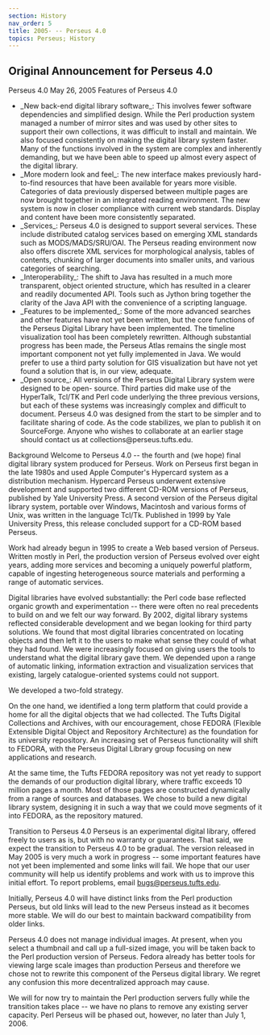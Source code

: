 ```yaml
---
section: History
nav_order: 5
title: 2005- -- Perseus 4.0 
topics: Perseus; History
---
```




## Original Announcement for Perseus 4.0
Perseus 4.0
May 26, 2005
Features of Perseus 4.0

<ul>
<li>_New back-end digital library software_: This involves fewer software dependencies and simplified design. While the Perl production system managed a number of mirror sites and was used by other sites to support their own collections, it was difficult to install and maintain. We also focused consistently on making the digital library system faster. Many of the functions involved in the system are complex and inherently demanding, but we have been able to speed up almost every aspect of the digital library.
<li>_More modern look and feel_: The new interface makes previously hard-to-find resources that have been available for years more visible. Categories of data previously dispersed between multiple pages are now brought together in an integrated reading environment. The new system is now in closer compliance with current web standards. Display and content have been more consistently separated.
<li>_Services_: Perseus 4.0 is designed to support several services. These include distributed catalog services based on emerging XML standards such as MODS/MADS/SRU/OAI. The Perseus reading environment now also offers discrete XML services for morphological analysis, tables of contents, chunking of larger documents into smaller units, and various categories of searching.
<li>_Interoperability_: The shift to Java has resulted in a much more transparent, object oriented structure, which has resulted in a clearer and readily documented API. Tools such as Jython bring together the clarity of the Java API with the convenience of a scripting language.
<li>_Features to be implemented_: Some of the more advanced searches and other features have not yet been written, but the core functions of the Perseus Digital Library have been implemented. The timeline visualization tool has been completely rewritten. Although substantial progress has been made, the Perseus Atlas remains the single most important component not yet fully implemented in Java. We would prefer to use a third party solution for GIS visualization but have not yet found a solution that is, in our view, adequate.
<li>_Open source_: All versions of the Perseus Digital Library system were designed to be open- source. Third parties did make use of the HyperTalk, Tcl/TK and Perl code underlying the three previous versions, but each of these systems was increasingly complex and difficult to document. Perseus 4.0 was designed from the start to be simpler and to facilitate sharing of code. As the code stabilizes, we plan to publish it on SourceForge. Anyone who wishes to collaborate at an earlier stage should contact us at collections@perseus.tufts.edu.
  
  </ul>
Background
Welcome to Perseus 4.0 -- the fourth and (we hope) final digital library system produced for Perseus. Work on Perseus first began in the late 1980s and used Apple Computer's Hypercard system as a distribution mechanism. Hypercard Perseus underwent extensive development and supported two different CD-ROM versions of Perseus, published by Yale University Press. A second version of the Perseus digital library system, portable over Windows, Macintosh and various forms of Unix, was written in the language Tcl/Tk. Published in 1999 by Yale University Press, this release concluded support for a CD-ROM based Perseus.

Work had already begun in 1995 to create a Web based version of Perseus. Written mostly in Perl, the production version of Perseus evolved over eight years, adding more services and becoming a uniquely powerful platform, capable of ingesting heterogeneous source materials and performing a range of automatic services.

Digital libraries have evolved substantially: the Perl code base reflected organic growth and experimentation -- there were often no real precedents to build on and we felt our way forward. By 2002, digital library systems reflected considerable development and we began looking for third party solutions. We found that most digital libraries concentrated on locating objects and then left it to the users to make what sense they could of what they had found. We were increasingly focused on giving users the tools to understand what the digital library gave them. We depended upon a range of automatic linking, information extraction and visualization services that existing, largely catalogue-oriented systems could not support.

We developed a two-fold strategy.

On the one hand, we identified a long term platform that could provide a home for all the digital objects that we had collected. The Tufts Digital Collections and Archives, with our encouragement, chose FEDORA (Flexible Extensible Digital Object and Repository Architecture) as the foundation for its university repository. An increasing set of Perseus functionality will shift to FEDORA, with the Perseus Digital Library group focusing on new applications and research.

At the same time, the Tufts FEDORA repository was not yet ready to support the demands of our production digital library, where traffic exceeds 10 million pages a month. Most of those pages are constructed dynamically from a range of sources and databases. We chose to build a new digital library system, designing it in such a way that we could move segments of it into FEDORA, as the repository matured.

Transition to Perseus 4.0
Perseus is an experimental digital library, offered freely to users as is, but with no warranty or guarantees. That said, we expect the transition to Perseus 4.0 to be gradual. The version released in May 2005 is very much a work in progress -- some important features have not yet been implemented and some links will fail. We hope that our user community will help us identify problems and work with us to improve this initial effort. To report problems, email bugs@perseus.tufts.edu.

Initially, Perseus 4.0 will have distinct links from the Perl production Perseus, but old links will lead to the new Perseus instead as it becomes more stable. We will do our best to maintain backward compatibility from older links.

Perseus 4.0 does not manage individual images. At present, when you select a thumbnail and call up a full-sized image, you will be taken back to the Perl production version of Perseus. Fedora already has better tools for viewing large scale images than production Perseus and therefore we chose not to rewrite this component of the Perseus digital library. We regret any confusion this more decentralized approach may cause.

We will for now try to maintain the Perl production servers fully while the transition takes place -- we have no plans to remove any existing server capacity. Perl Perseus will be phased out, however, no later than July 1, 2006.
